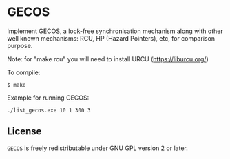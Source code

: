 # GECOS

Implement GECOS, a lock-free synchronisation mechanism along with other well known mechanisms: RCU, HP (Hazard Pointers), etc, for comparison purpose.

Note: for "make rcu" you will need to install URCU (https://liburcu.org/)

To compile:
```shell
$ make
```

Example for running GECOS:
```shell
./list_gecos.exe 10 1 300 3
```

## License

`GECOS` is freely redistributable under GNU GPL version 2 or later.
